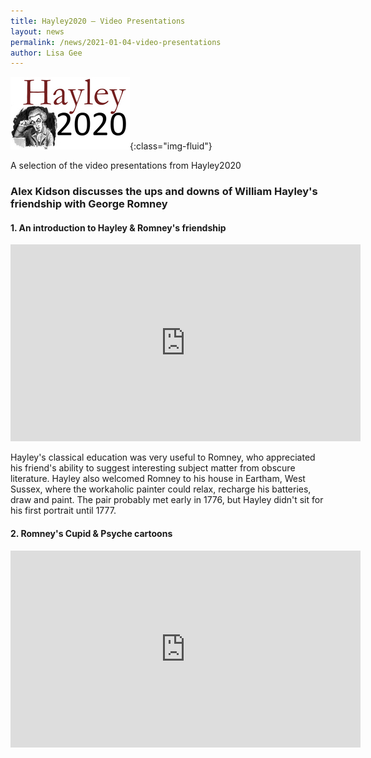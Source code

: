 ```yaml
---
title: Hayley2020 – Video Presentations
layout: news
permalink: /news/2021-01-04-video-presentations
author: Lisa Gee
---
```



![Hayley2020 logo](/images/conference/Hayley2020_logo_small.jpeg){:class="img-fluid"}


A selection of the video presentations from Hayley2020


### Alex Kidson discusses the ups and downs of William Hayley's friendship with George Romney



#### 1. An introduction to Hayley & Romney's friendship


<iframe width="560" height="315" src="https://www.youtube.com/embed/kXqQbBMDX2Y" frameborder="0" allow="accelerometer; autoplay; clipboard-write; encrypted-media; gyroscope; picture-in-picture" allowfullscreen></iframe>

Hayley's classical education was very useful to Romney, who appreciated his friend's ability to suggest interesting subject matter from obscure literature. Hayley also welcomed Romney to his house in Eartham, West Sussex, where the workaholic painter could relax, recharge his batteries, draw and paint. The pair probably met early in 1776, but Hayley didn't sit for his first portrait until 1777.

#### 2. Romney's Cupid & Psyche cartoons


<iframe width="560" height="315" src="https://www.youtube.com/embed/ZCOYpz8Aruc" frameborder="0" allow="accelerometer; autoplay; clipboard-write; encrypted-media; gyroscope; picture-in-picture" allowfullscreen></iframe>
